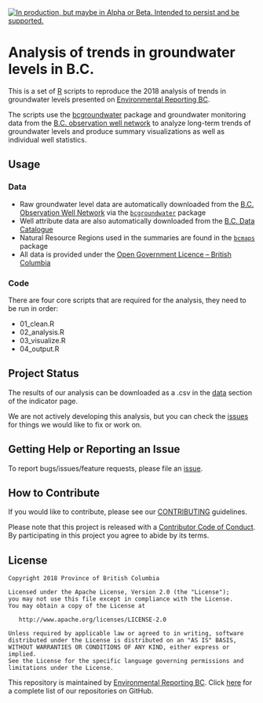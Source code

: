 <div id="devex-badge"><a rel="Delivery" href="https://github.com/BCDevExchange/assets/blob/master/README.md"><img alt="In production, but maybe in Alpha or Beta. Intended to persist and be supported." style="border-width:0" src="https://assets.bcdevexchange.org/images/badges/delivery.svg" title="In production, but maybe in Alpha or Beta. Intended to persist and be supported." /></a></div>

# Analysis of trends in groundwater levels in B.C.

This is a set of [R](http://www.r-project.org) scripts to reproduce the 2018 analysis of trends in groundwater levels presented on [Environmental Reporting BC](http://www.env.gov.bc.ca/soe/indicators/water/groundwater-levels.html). 

The scripts use the [bcgroundwater](https://github.com/bcgov/bcgroundwater/) package and groundwater monitoring data from the [B.C. observation well network](http://www.env.gov.bc.ca/wsd/data_searches/obswell/index.html) to analyze long-term trends of groundwater levels and produce summary visualizations as well as individual well statistics.

## Usage

### Data

- Raw groundwater level data are automatically downloaded from the 
  [B.C. Observation Well Network](http://www.env.gov.bc.ca/wsd/data_searches/obswell/map/obsWells.html) via the [`bcgroundwater`](https://github.com/bcgov/bcgroundwater) package
- Well attribute data are also automatically downloaded from the
  [B.C. Data Catalogue](https://catalogue.data.gov.bc.ca/dataset/ground-water-wells)
- Natural Resource Regions used in the summaries are found in the [`bcmaps`](https://github.com/bcgov/bcmaps) package
- All data is provided under the [Open Government Licence – British Columbia](http://www2.gov.bc.ca/gov/content?id=A519A56BC2BF44E4A008B33FCF527F61)

### Code

There are four core scripts that are required for the analysis, they need to be run in order:

- 01_clean.R
- 02_analysis.R
- 03_visualize.R
- 04_output.R

## Project Status

The results of our analysis can be downloaded as a .csv in the 
[data](http://www.env.gov.bc.ca/soe/indicators/water/groundwater-levels.html) 
section of the indicator page.

We are not actively developing this analysis, but you can check the 
[issues](https://github.com/bcgov/groundwater-levels/issues/) for things we would 
like to fix or work on.

## Getting Help or Reporting an Issue

To report bugs/issues/feature requests, please file an [issue](https://github.com/bcgov/groundwater-levels/issues/).

## How to Contribute

If you would like to contribute, please see our [CONTRIBUTING](CONTRIBUTING.md) guidelines.

Please note that this project is released with a [Contributor Code of Conduct](CODE_OF_CONDUCT.md). By participating in this project you agree to abide by its terms.

## License

    Copyright 2018 Province of British Columbia

    Licensed under the Apache License, Version 2.0 (the "License");
    you may not use this file except in compliance with the License.
    You may obtain a copy of the License at 

       http://www.apache.org/licenses/LICENSE-2.0

    Unless required by applicable law or agreed to in writing, software
    distributed under the License is distributed on an "AS IS" BASIS,
    WITHOUT WARRANTIES OR CONDITIONS OF ANY KIND, either express or implied.
    See the License for the specific language governing permissions and
    limitations under the License.

This repository is maintained by [Environmental Reporting BC](http://www2.gov.bc.ca/gov/content?id=FF80E0B985F245CEA62808414D78C41B). Click [here](https://github.com/bcgov/EnvReportBC-RepoList) for a complete list of our repositories on GitHub.


